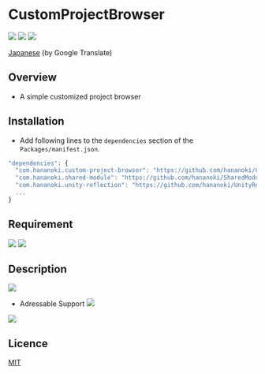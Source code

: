 # CustomProjectBrowser

![](https://img.shields.io/badge/dynamic/json.svg?uri=https://raw.githubusercontent.com/hananoki/CustomProjectBrowser/master/package.json&label=&query=$.version&prefix=v)
![](https://img.shields.io/badge/unity-2018.3%20or%20later-3BAF75.svg)
![](https://img.shields.io/badge/license-MIT-informational.svg)

[Japanese](https://translate.google.com/translate?sl=en&tl=ja&u=https://github.com/hananoki/CustomProjectBrowser) (by Google Translate)

## Overview
- A simple customized project browser 

## Installation
- Add following lines to the `dependencies` section of the `Packages/manifest.json`.
```js
"dependencies": {
  "com.hananoki.custom-project-browser": "https://github.com/hananoki/CustomProjectBrowser.git",
  "com.hananoki.shared-module": "https://github.com/hananoki/SharedModule.git",
  "com.hananoki.unity-reflection": "https://github.com/hananoki/UnityReflection.git",
  ...
}
```

## Requirement
![](https://img.shields.io/badge/SharedModule-v1.3.0%20or%20later-blue.svg)
![](https://img.shields.io/badge/UnityReflection-v1.0.5%20or%20later-blue.svg)

## Description

![](Documentation~/Preference.png)

- Adressable Support ![](https://img.shields.io/badge/v0.5.2%20or%20later-blue.svg)

![](Documentation~/AdressableSupport.gif)

## Licence

[MIT](https://github.com/hananoki/CustomHierarchy/blob/master/LICENSE.md)